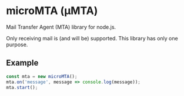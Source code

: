 # microMTA (µMTA)

Mail Transfer Agent (MTA) library for node.js.

Only receiving mail is (and will be) supported. This library has only one purpose.

## Example

```js
const mta = new microMTA();
mta.on('message', message => console.log(message));
mta.start();
```